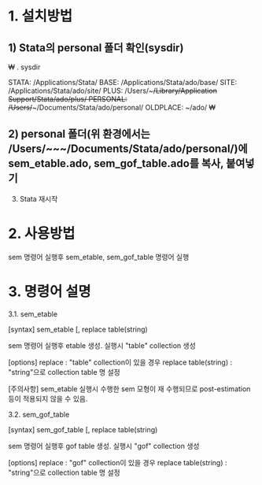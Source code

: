 
# 1. 설치방법

## 1) Stata의 personal 폴더 확인(sysdir)

₩
. sysdir

   STATA:  /Applications/Stata/
    BASE:  /Applications/Stata/ado/base/
    SITE:  /Applications/Stata/ado/site/
    PLUS:  /Users/~~~/Library/Application Support/Stata/ado/plus/
PERSONAL:  /Users/~~~/Documents/Stata/ado/personal/
OLDPLACE:  ~/ado/
₩

## 2) personal 폴더(위 환경에서는 /Users/~~~/Documents/Stata/ado/personal/)에 sem_etable.ado, sem_gof_table.ado를 복사, 붙여넣기
3) Stata 재시작

# 2. 사용방법

sem 명령어 실행후 sem_etable, sem_gof_table 명령어 실행

# 3. 명령어 설명

3.1. sem_etable

[syntax]
sem_etable [, replace table(string)

sem 명령어 실행후 etable 생성. 실행시 "table" collection 생성

[options]
replace : "table" collection이 있을 경우 replace
table(string) : "string"으로 collection table 명 설정

[주의사항]
sem_etable 실행시 수행한 sem 모형이 재 수행되므로 post-estimation 등이
적용되지 않을 수 있음.

3.2. sem_gof_table

[syntax]
sem_gof_table [, replace table(string)

sem 명령어 실행후 gof table 생성. 실행시 "gof" collection 생성

[options]
replace : "gof" collection이 있을 경우 replace
table(string) : "string"으로 collection table 명 설정
